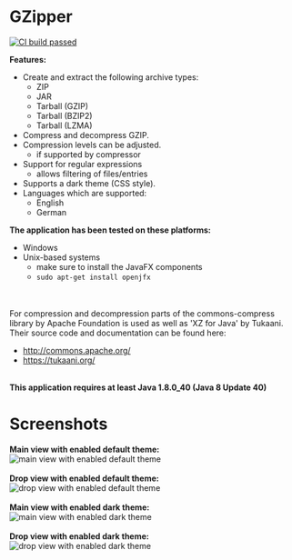 # GZipper

<a href="https://travis-ci.org/turbolocust/GZipper"><img href src="https://travis-ci.org/turbolocust/GZipper.svg?branch=master" alt="CI build passed"/></a>

<b>Features:</b><br />

* Create and extract the following archive types:
  - ZIP
  - JAR
  - Tarball (GZIP)
  - Tarball (BZIP2)
  - Tarball (LZMA)
* Compress and decompress GZIP.
* Compression levels can be adjusted.
  - if supported by compressor
* Support for regular expressions
  - allows filtering of files/entries
* Supports a dark theme (CSS style).
* Languages which are supported:
  - English
  - German
  
<b>The application has been tested on these platforms:</b>
 * Windows
 * Unix-based systems
   - make sure to install the JavaFX components
   - `sudo apt-get install openjfx`
   
<br /><br />
For compression and decompression parts of the commons-compress library by Apache Foundation is used as well as 'XZ for Java' by Tukaani. Their source code and documentation can be found here: 
  - <a href>http://commons.apache.org/</a>
  - <a href>https://tukaani.org/</a>
  
<br />
<b>This application requires at least Java 1.8.0_40 (Java 8 Update 40)</b>

# Screenshots

<b>Main view with enabled default theme:</b><br />
<img src="https://homepages.fhv.at/mfu7609/images/gzipper_gui_FX.PNG" alt="main view with enabled default theme"/><br />
<br /><b>Drop view with enabled default theme:</b><br />
<img src="https://homepages.fhv.at/mfu7609/images/gzipper_gui_FX_dropper.PNG" alt="drop view with enabled default theme"/><br />
<br /><b>Main view with enabled dark theme:</b><br />
<img src="https://homepages.fhv.at/mfu7609/images/gzipper_gui_FX_DARK.PNG" alt="main view with enabled dark theme"/><br />
<br /><b>Drop view with enabled dark theme:</b><br />
<img src="https://homepages.fhv.at/mfu7609/images/gzipper_gui_FX_dropper_dark.PNG" alt="drop view with enabled dark theme"/>
